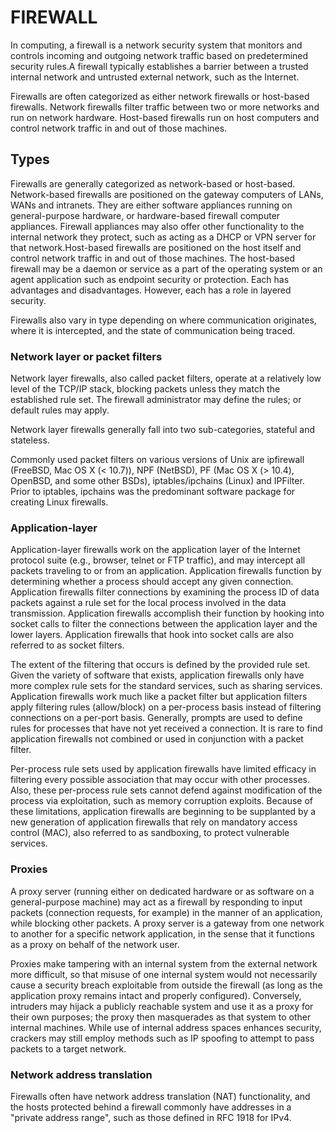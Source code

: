 # FIREWALL

In computing, a firewall is a network security system that monitors and controls incoming and outgoing network traffic based on predetermined security rules.A firewall typically establishes a barrier between a trusted internal network and untrusted external network, such as the Internet.

Firewalls are often categorized as either network firewalls or host-based firewalls. Network firewalls filter traffic between two or more networks and run on network hardware. Host-based firewalls run on host computers and control network traffic in and out of those machines.

## Types

Firewalls are generally categorized as network-based or host-based. Network-based firewalls are positioned on the gateway computers of LANs, WANs and intranets. They are either software appliances running on general-purpose hardware, or hardware-based firewall computer appliances. Firewall appliances may also offer other functionality to the internal network they protect, such as acting as a DHCP or VPN server for that network.Host-based firewalls are positioned on the host itself and control network traffic in and out of those machines. The host-based firewall may be a daemon or service as a part of the operating system or an agent application such as endpoint security or protection. Each has advantages and disadvantages. However, each has a role in layered security.

Firewalls also vary in type depending on where communication originates, where it is intercepted, and the state of communication being traced.

### Network layer or packet filters
Network layer firewalls, also called packet filters, operate at a relatively low level of the TCP/IP stack, blocking packets unless they match the established rule set. The firewall administrator may define the rules; or default rules may apply.

Network layer firewalls generally fall into two sub-categories, stateful and stateless.

Commonly used packet filters on various versions of Unix are ipfirewall (FreeBSD, Mac OS X (< 10.7)), NPF (NetBSD), PF (Mac OS X (> 10.4), OpenBSD, and some other BSDs), iptables/ipchains (Linux) and IPFilter. Prior to iptables, ipchains was the predominant software package for creating Linux firewalls.

### Application-layer
Application-layer firewalls work on the application layer of the Internet protocol suite (e.g., browser, telnet or FTP traffic), and may intercept all packets traveling to or from an application. Application firewalls function by determining whether a process should accept any given connection. Application firewalls filter connections by examining the process ID of data packets against a rule set for the local process involved in the data transmission. Application firewalls accomplish their function by hooking into socket calls to filter the connections between the application layer and the lower layers. Application firewalls that hook into socket calls are also referred to as socket filters.

The extent of the filtering that occurs is defined by the provided rule set. Given the variety of software that exists, application firewalls only have more complex rule sets for the standard services, such as sharing services. Application firewalls work much like a packet filter but application filters apply filtering rules (allow/block) on a per-process basis instead of filtering connections on a per-port basis. Generally, prompts are used to define rules for processes that have not yet received a connection. It is rare to find application firewalls not combined or used in conjunction with a packet filter.

Per-process rule sets used by application firewalls have limited efficacy in filtering every possible association that may occur with other processes. Also, these per-process rule sets cannot defend against modification of the process via exploitation, such as memory corruption exploits. Because of these limitations, application firewalls are beginning to be supplanted by a new generation of application firewalls that rely on mandatory access control (MAC), also referred to as sandboxing, to protect vulnerable services.

### Proxies
A proxy server (running either on dedicated hardware or as software on a general-purpose machine) may act as a firewall by responding to input packets (connection requests, for example) in the manner of an application, while blocking other packets. A proxy server is a gateway from one network to another for a specific network application, in the sense that it functions as a proxy on behalf of the network user.

Proxies make tampering with an internal system from the external network more difficult, so that misuse of one internal system would not necessarily cause a security breach exploitable from outside the firewall (as long as the application proxy remains intact and properly configured). Conversely, intruders may hijack a publicly reachable system and use it as a proxy for their own purposes; the proxy then masquerades as that system to other internal machines. While use of internal address spaces enhances security, crackers may still employ methods such as IP spoofing to attempt to pass packets to a target network.

### Network address translation
Firewalls often have network address translation (NAT) functionality, and the hosts protected behind a firewall commonly have addresses in a "private address range", such as those defined in RFC 1918 for IPv4.
